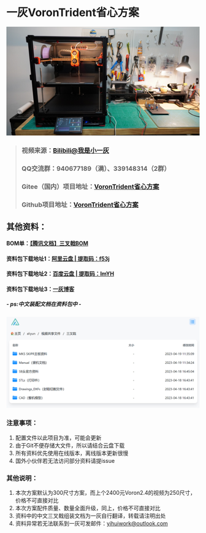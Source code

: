 # 一灰VoronTrident省心方案

![img_2.png](img_2.png)

>### **视频来源**：[Bilibili@我是小一灰](https://www.bilibili.com/video/BV1Na4y1G7fo "我是小一灰")
>### QQ交流群：940677189（满）、339148314（2群）
> ### **Gitee（国内）项目地址**：[VoronTrident省心方案](https://gitee.com/yifeilu/voron-trident "我是小一灰")
> ### **Github项目地址**：[VoronTrident省心方案](https://github.com/YihuiLu/VoronTrident "我是小一灰")


## 其他资料：
#### **BOM单**：[【腾讯文档】三叉戟BOM](https://docs.qq.com/sheet/DYk5tTHBpSEtPbVh6?tab=BB08J2 "我是小一灰")
#### **资料包下载地址1**：[阿里云盘 | 提取码：f53j](https://www.aliyundrive.com/s/3trxumG1iBN "我是小一灰")
#### **资料包下载地址2**：[百度云盘 | 提取码：ImYH](https://pan.baidu.com/s/1v2R7Pyi2rMt5dJELF42Imw?pwd=ImYH "我是小一灰")
#### **资料包下载地址3**：[一灰博客](https://drive.yifeilu.cn/aliyun/%E8%A7%86%E9%A2%91%E5%85%B1%E4%BA%AB%E6%96%87%E4%BB%B6/%E4%B8%89%E5%8F%89%E6%88%9F "我是小一灰")
##### - ps:中文装配文档在资料包中 -
![img_1.png](img_1.png)

### 注意事项：

1. 配置文件以此项目为准，可能会更新
2. 由于Git不便存储大文件，所以请结合云盘下载
3. 所有资料优先使用在线版本，离线版本更新很慢
4. 国外小伙伴若无法访问部分资料请提issue

### 其他说明：

1. 本次方案默认为300尺寸方案，而上个2400元Voron2.4的视频为250尺寸，价格不可直接对比
2. 本次方案配件质量、数量全面升级，同上，价格不可直接对比
3. 资料中的中文三叉戟组装文档为一灰自行翻译，转载请注明出处
4. 资料异常若无法联系到一灰可发邮件：yihuiwork@outlook.com